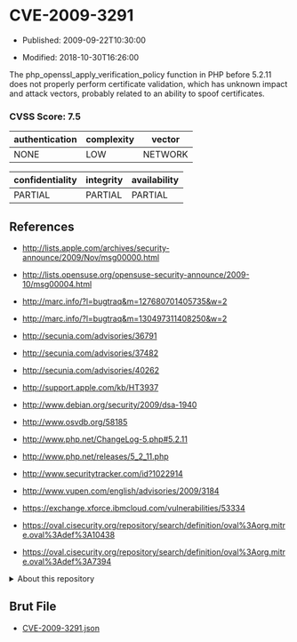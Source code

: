 # CVE-2009-3291

- Published: 2009-09-22T10:30:00

- Modified: 2018-10-30T16:26:00

The php_openssl_apply_verification_policy function in PHP before 5.2.11 does not properly perform certificate validation, which has unknown impact and attack vectors, probably related to an ability to spoof certificates.

### CVSS Score: **7.5**

| authentication | complexity | vector |
| --- | --- | --- |
| NONE | LOW | NETWORK |

| confidentiality | integrity | availability |
| --- | --- | --- |
| PARTIAL | PARTIAL | PARTIAL |

## References

* http://lists.apple.com/archives/security-announce/2009/Nov/msg00000.html

* http://lists.opensuse.org/opensuse-security-announce/2009-10/msg00004.html

* http://marc.info/?l=bugtraq&m=127680701405735&w=2

* http://marc.info/?l=bugtraq&m=130497311408250&w=2

* http://secunia.com/advisories/36791

* http://secunia.com/advisories/37482

* http://secunia.com/advisories/40262

* http://support.apple.com/kb/HT3937

* http://www.debian.org/security/2009/dsa-1940

* http://www.osvdb.org/58185

* http://www.php.net/ChangeLog-5.php#5.2.11

* http://www.php.net/releases/5_2_11.php

* http://www.securitytracker.com/id?1022914

* http://www.vupen.com/english/advisories/2009/3184

* https://exchange.xforce.ibmcloud.com/vulnerabilities/53334

* https://oval.cisecurity.org/repository/search/definition/oval%3Aorg.mitre.oval%3Adef%3A10438

* https://oval.cisecurity.org/repository/search/definition/oval%3Aorg.mitre.oval%3Adef%3A7394

<details>
<summary>About this repository</summary> 

  This repository is part of the project [Live Hack CVE](https://github.com/Live-Hack-CVE). Main website can be found [www.live-hack.org](https://www.live-hack.org) 
  
  Made by [Sn0wAlice](https://github.com/Sn0wAlice) for the people that care about security and need to have a feed of the latest CVEs. Hope you enjoy it, don't forget to star the repo and follow me on [Twitter](https://twitter.com/Sn0wAlice) and [Github](https://github.com/Sn0wAlice). And that is my [personnal website](https://www.alice-snow.me/)

  - [Home Page](https://github.com/Live-Hack-CVE)
  - [Framework](https://github.com/Live-Hack-CVE/cve-framework)
  - [CVE database](https://github.com/Live-Hack-CVE/full_database)
  - [Changelog](https://github.com/Live-Hack-CVE/Changelog)
</details>

## Brut File

* [CVE-2009-3291.json](https://raw.githubusercontent.com/Live-Hack-CVE/full_database/main/cves/2009/CVE-2009-3291.json)

